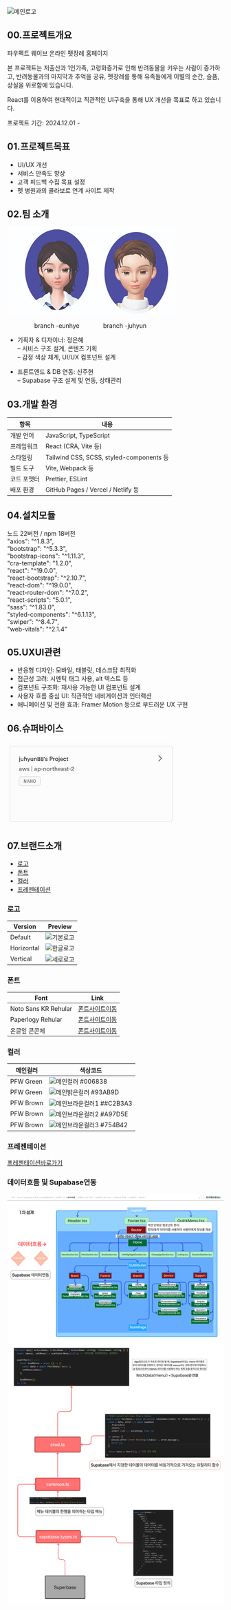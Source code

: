![메인로고](https://github.com/juhyun88/pawfectwave_team_react/blob/main/img/icon/%EC%95%84%EC%9D%B4%EC%BD%982.svg)

## 00.프로젝트개요

파우펙트 웨이브 온라인 펫장례 홈페이지

본 프로젝트는 저출산과 1인가족, 고령화증가로 인해 반려동물을 키우는 사람이 증가하고,
반려동물과의 마지막과 추억을 공유, 펫장례를 통해 유족들에게 이별의 순간, 슬픔, 상실을 위로함에 있습니다.

React를 이용하여 현대적이고 직관적인 UI구축을 통해 UX 개선을 목표로 하고 있습니다.

프로젝트 기간: 2024.12.01 - 

## 01.프로젝트목표
+ UI/UX 개선
+ 서비스 만족도 향상
+ 고객 피드백 수집 목표 설정
+ 펫 병원과의 콜라보로 연계 사이트 제작

## 02.팀 소개
![팀](https://github.com/juhyun88/pawfectwave_team_react/blob/main/img/teamface.png)

&nbsp;&nbsp;&nbsp;&nbsp;&nbsp;&nbsp;&nbsp;&nbsp;&nbsp;&nbsp;&nbsp;&nbsp;&nbsp;&nbsp;&nbsp;&nbsp;branch -eunhye &nbsp;&nbsp;&nbsp;&nbsp;&nbsp;&nbsp;&nbsp;&nbsp;&nbsp;&nbsp;&nbsp;&nbsp;  branch -juhyun  

+  기획자 & 디자이너: 정은혜  
 – 서비스 구조 설계, 콘텐츠 기획  
 – 감정 색상 체계, UI/UX 컴포넌트 설계  
 
+  프론트엔드 & DB 연동: 신주현  
 – Supabase 구조 설계 및 연동, 상태관리


## 03.개발 환경
| 항목      | 내용 |
|-----------|------|
|개발 언어|	JavaScript, TypeScript|
|프레임워크|	React (CRA, Vite 등)|
|스타일링|	Tailwind CSS, SCSS, styled-components 등|
|빌드 도구|	Vite, Webpack 등|
|코드 포맷터|	Prettier, ESLint|
|배포 환경|	GitHub Pages / Vercel / Netlify 등|

## 04.설치모듈
노드 22버전 / npm 18버전  
 "axios": "^1.8.3",  
 "bootstrap": "^5.3.3",  
 "bootstrap-icons": "^1.11.3",  
 "cra-template": "1.2.0",  
      "react": "^19.0.0",  
       "react-bootstrap": "^2.10.7",  
        "react-dom": "^19.0.0",  
        "react-router-dom": "^7.0.2",  
        "react-scripts": "5.0.1",  
        "sass": "^1.83.0",  
        "styled-components": "^6.1.13",  
        "swiper": "^8.4.7",  
        "web-vitals": "^2.1.4"
    

## 05.UXUI관련
+ 반응형 디자인: 모바일, 태블릿, 데스크탑 최적화
+ 접근성 고려: 시멘틱 태그 사용, alt 텍스트 등
+ 컴포넌트 구조화: 재사용 가능한 UI 컴포넌트 설계
+ 사용자 흐름 중심 UI: 직관적인 네비게이션과 인터랙션
+ 애니메이션 및 전환 효과: Framer Motion 등으로 부드러운 UX 구현

## 06.슈퍼바이스
![슈퍼바이스](https://github.com/juhyun88/pawfectwave_team_react/blob/main/img/superbase.jpg)

## 07.브랜드소개
+ [로고](#로고)
+ [폰트](#폰트)
+ [컬러](#컬러)
+ [프레젠테이션](#프레젠테이션)

### 로고
| Version      | Preview |
|-----------|------|
| Default    |![기본로고](https://github.com/juhyun88/pawfectwave_team_react/blob/main/img/svg/logo.svg)| 
| Horizontal |![한글로고](https://github.com/juhyun88/pawfectwave_team_react/blob/main/img/svg/logo_horizontal.svg)|
| Vertical   |![세로로고](https://github.com/juhyun88/pawfectwave_team_react/blob/main/img/svg/vertical_logo.svg)|

### 폰트
| Font      | Link |
|-----------|------|
|Noto Sans KR  Rehular|[폰트사이트이동](https://fonts.google.com/noto/specimen/Noto+Sans+KR?lang=ko_Kore)| 
|Paperlogy Rehular|[폰트사이트이동](https://noonnu.cc/font_page/1456)|
|온글잎 콘콘체|[폰트사이트이동](https://noonnu.cc/font_page/1546)|

### 컬러
| 메인컬러      | 색상코드 |
|-----------|------|
|PFW Green|![메인컬러](https://github.com/juhyun88/pawfectwave_team_react/blob/main/img/svg/maincolor.svg) #006838| 
|PFW Green|![메인밝은컬러](https://github.com/juhyun88/pawfectwave_team_react/blob/main/img/svg/lightcolor.svg) #93AB9D|
|PFW Brown|![메인브라운컬러1](https://github.com/juhyun88/pawfectwave_team_react/blob/main/img/svg/lightbrown1.svg) ##C2B3A3|
|PFW Brown|![메인브라운컬러2](https://github.com/juhyun88/pawfectwave_team_react/blob/main/img/svg/lightbrown2.svg) #A97D5E|
|PFW Brown|![메인브라운컬러3](https://github.com/juhyun88/pawfectwave_team_react/blob/main/img/svg/lightbrown3.svg) #754B42|

### 프레젠테이션
[프레젠테이션바로가기](https://www.figma.com/design/MWeGfKt7TsHDUceHnbdWZP/%EB%84%A4%EC%9D%B4%EB%B2%84-%EC%95%A0%EB%84%90%EB%A6%AC%ED%8B%B1%EC%8A%A4-%EC%A0%81%EC%9A%A9%EB%A9%94%EB%89%B4%EC%96%BC?node-id=96-4&p=f&t=WlbEuZwSzy0kH3TH-0)


### 데이터흐름 및 Supabase연동
![데이터흐름 및 Supabase연동](https://github.com/juhyun88/vite_react_paw/blob/main/public/%EB%8D%B0%EC%9D%B4%ED%84%B0%ED%9D%90%EB%A6%84%20%EB%B0%8F%20Supabase%EC%97%B0%EB%8F%99.jpg)
